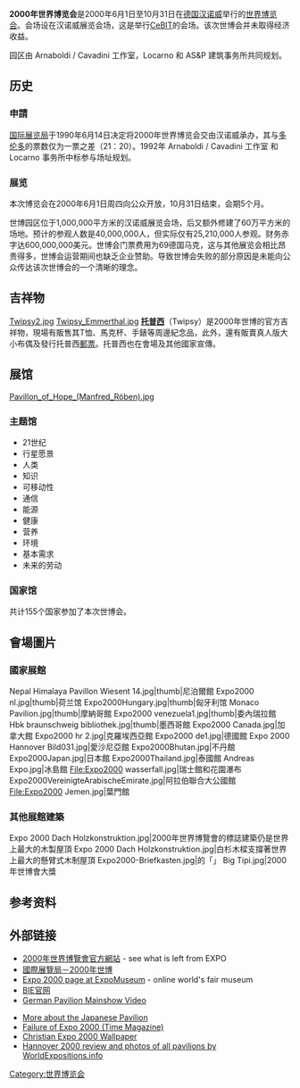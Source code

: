**2000年世界博览会**是2000年6月1日至10月31日在[德国](../Page/德国.md "wikilink")[汉诺威](../Page/汉诺威.md "wikilink")举行的[世界博览会](https://zh.wikipedia.org/wiki/世界博览会 "wikilink")。会场设在汉诺威展览会场，这是举行[CeBIT](../Page/CeBIT.md "wikilink")的会场。该次世博会并未取得经济收益。

园区由 Arnaboldi / Cavadini 工作室，Locarno 和 AS\&P 建筑事务所共同规划。

## 历史

### 申請

[国际展览局](../Page/国际展览局.md "wikilink")于1990年6月14日决定将2000年世界博览会交由汉诺威承办，其与[多伦多](../Page/多伦多.md "wikilink")的票数仅为一票之差（21：20）。1992年
Arnaboldi / Cavadini 工作室 和 Locarno 事务所中标参与场址规划。

### 展览

本次博览会在2000年6月1日周四向公众开放，10月31日结束，会期5个月。

世博园区位于1,000,000平方米的汉诺威展览会场，后又额外修建了60万平方米的场地。预计的参观人数是40,000,000人，但实际仅有25,210,000人参观。财务赤字达600,000,000美元。世博会门票费用为69德国马克，这与其他展览会相比昂贵得多，世博会运营期间也缺乏企业赞助。导致世博会失败的部分原因是未能向公众传达该次世博会的一个清晰的理念。

## 吉祥物

[Twipsy2.jpg](https://zh.wikipedia.org/wiki/File:Twipsy2.jpg "fig:Twipsy2.jpg")
[Twipsy_Emmerthal.jpg](https://zh.wikipedia.org/wiki/File:Twipsy_Emmerthal.jpg "fig:Twipsy_Emmerthal.jpg")
**[托普西](../Page/托普西.md "wikilink")**（Twipsy）是2000年世博的官方吉祥物，現場有販售其T恤、馬克杯、手錶等周邊紀念品，此外，還有販賣真人版大小布偶及發行托普西[郵票](https://zh.wikipedia.org/wiki/郵票 "wikilink")。托普西也在會場及其他國家宣傳。

## 展馆

[Pavillon_of_Hope_(Manfred_Röben).jpg](https://zh.wikipedia.org/wiki/File:Pavillon_of_Hope_\(Manfred_Röben\).jpg "fig:Pavillon_of_Hope_(Manfred_Röben).jpg")

### 主题馆

  - 21世纪
  - 行星愿景
  - 人类
  - 知识
  - 可移动性
  - 通信
  - 能源
  - 健康
  - 营养
  - 环境
  - 基本需求
  - 未来的劳动

### 国家馆

共计155个国家参加了本次世博会。

## 會場圖片

### 國家展館

Nepal Himalaya Pavillon Wiesent 14.jpg|thumb|尼泊爾館 Expo2000
nl.jpg|thumb|荷兰馆 Expo2000Hungary.jpg|thumb|匈牙利馆 Monaco
Pavilion.jpg|thumb|摩納哥館 Expo2000 venezuela1.jpg|thumb|委內瑞拉館 Hbk
braunschweig bibliothek.jpg|thumb|墨西哥館 Expo2000 Canada.jpg|加拿大館 Expo2000
hr 2.jpg|克羅埃西亞館 Expo2000 de1.jpg|德國館 Expo 2000 Hannover
Bild031.jpg|愛沙尼亞館 Expo2000Bhutan.jpg|不丹館 Expo2000Japan.jpg|日本館
Expo2000Thailand.jpg|泰國館 Andreas Expo.jpg|冰島館 <File:Expo2000>
wasserfall.jpg|瑞士館和花園瀑布 Expo2000VereinigteArabischeEmirate.jpg|阿拉伯聯合大公國館
<File:Expo2000> Jemen.jpg|葉門館

### 其他展館建築

Expo 2000 Dach Holzkonstruktion.jpg|2000年世界博覽會的標誌建築仍是世界上最大的木製屋頂 Expo
2000 Dach Holzkonstruktion.jpg|白杉木樑支撐著世界上最大的懸臂式木制屋頂
Expo2000-Briefkasten.jpg|的「」 Big Tipi.jpg|2000年世博會大獎

## 参考资料

## 外部链接

  - [2000年世界博覽會官方網站](http://www.expo2000.org/) - see what is left from
    EXPO
  - [國際展覽局－2000年世博](http://www.bie-paris.org/site/en/2000-hannover)
  - [Expo 2000 page at ExpoMuseum](http://www.expomuseum.com/2000) -
    online world's fair museum
  - [BIE官网](http://www.bie-paris.org/site/en/2000-hannover)
  - [German Pavilion Mainshow
    Video](http://www.filmbilder.de/en/studio/expo2000.html#)

<!-- end list -->

  - [More about the Japanese
    Pavilion](https://web.archive.org/web/20061018202653/http://www.designboom.com/history/ban_expo.html)
  - [Failure of Expo 2000 (Time
    Magazine)](http://www.time.com/time/europe/magazine/2000/0828/expos.html)
  - [Christian Expo 2000 Wallpaper](http://www.expowal.dobro.de)
  - [Hannover 2000 review and photos of all pavilions by
    WorldExpositions.info](http://worldexpositions.info/)

[Category:世界博览会](https://zh.wikipedia.org/wiki/Category:世界博览会 "wikilink")